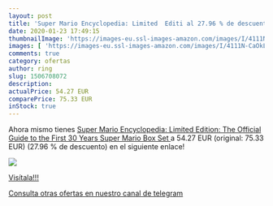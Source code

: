 ```yaml
---
layout: post
title: 'Super Mario Encyclopedia: Limited  Editi al 27.96 % de descuento'
date: 2020-01-23 17:49:15
thumbnailImage: 'https://images-eu.ssl-images-amazon.com/images/I/4111N-CaOkL._SL200_.jpg'
images: [ 'https://images-eu.ssl-images-amazon.com/images/I/4111N-CaOkL._SL200_.jpg' ]
comments: true
category: ofertas
author: ring
slug: 1506708072
description:
actualPrice: 54.27 EUR
comparePrice: 75.33 EUR
inStock: true
---
```


Ahora mismo tienes [Super Mario Encyclopedia: Limited  Edition: The Official Guide to the First 30 Years  Super Mario Box Set ](https://www.amazon.com/dp/1506708072/?tag=redken08-20) a 54.27 EUR (original: 75.33 EUR) (27.96 %  de descuento) en el siguiente enlace!

[![](https://images-eu.ssl-images-amazon.com/images/I/4111N-CaOkL._SL200_.jpg)](https://www.amazon.com/dp/1506708072/?tag=redken08-20)

[Visítala!!!](https://www.amazon.com/dp/1506708072/?tag=redken08-20)

[Consulta otras ofertas en nuestro canal de telegram](https://t.me/s/ofertas25)
